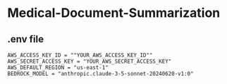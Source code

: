 # Medical-Document-Summarization

## .env file

```
AWS_ACCESS_KEY_ID = ""YOUR_AWS_ACCESS_KEY_ID""
AWS_SECRET_ACCESS_KEY = "YOUR_AWS_SECRET_ACCESS_KEY"
AWS_DEFAULT_REGION = "us-east-1"
BEDROCK_MODEL = "anthropic.claude-3-5-sonnet-20240620-v1:0"
```
